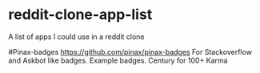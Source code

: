 # reddit-clone-app-list
A list of apps I could use in a reddit clone

#Pinax-badges
https://github.com/pinax/pinax-badges
For Stackoverflow and Askbot like badges.
Example badges.
Century for 100+ Karma

